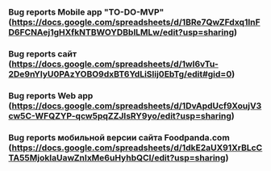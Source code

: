 ### Bug reports Mobile app "TO-DO-MVP" (https://docs.google.com/spreadsheets/d/1BRe7QwZFdxq1InFD6FCNAej1gHXfkNTBWOYDBblLMLw/edit?usp=sharing)
### Bug reports сайт (https://docs.google.com/spreadsheets/d/1wl6vTu-2De9nYlyU0PAzYOBO9dxBT6YdLiSlij0EbTg/edit#gid=0)
### Bug reports Web app (https://docs.google.com/spreadsheets/d/1DvApdUcf9XoujV3cw5C-WFQZYP-qcw5pqZZJIsRY9yo/edit?usp=sharing)
### Bug reports мобильной версии сайта Foodpanda.com (https://docs.google.com/spreadsheets/d/1dkE2aUX91XrBLcCTA55MjoklaUawZnIxMe6uHyhbQCI/edit?usp=sharing)
